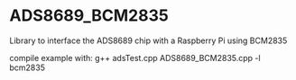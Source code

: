 # ADS8689_BCM2835

Library to interface the ADS8689 chip with a Raspberry Pi using BCM2835

compile example with: g++ adsTest.cpp ADS8689_BCM2835.cpp -l bcm2835
